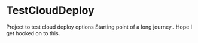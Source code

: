 # TestCloudDeploy
Project to test cloud deploy options
Starting point of a long journey.. Hope I get hooked on to this.
